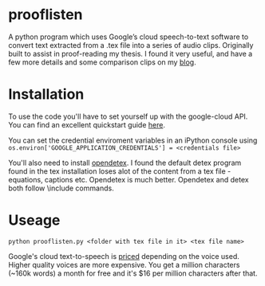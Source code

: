 # prooflisten
A python program which uses Google’s cloud speech-to-text software to convert text extracted from a .tex file into a series of audio clips. Originally built to assist in proof-reading my thesis. I found it very useful, and have a few more details and some comparison clips on my [blog]().

# Installation
To use the code you'll have to set yourself up with the google-cloud API. You can find an excellent quickstart guide [here](https://cloud.google.com/text-to-speech/docs/quickstart-client-libraries).

You can set the credential enviroment variables in an iPython console using `os.environ['GOOGLE_APPLICATION_CREDENTIALS'] = <credentials file>`

You'll also need to install [opendetex](https://github.com/pkubowicz/opendetex). I found the default detex program found in the tex installation loses alot of the content from a tex file - equations, captions etc. Opendetex is much better. Opendetex and detex both follow \include commands.

# Useage

`python prooflisten.py <folder with tex file in it> <tex file name>`
 
Google's cloud text-to-speech is [priced](https://cloud.google.com/text-to-speech/pricing) depending on the voice used. Higher quality voices are more expensive. You get a million characters (~160k words) a month for free and it's $16 per million characters after that.
